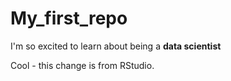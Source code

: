 # My_first_repo

I'm so excited to learn about being a **data scientist**

Cool - this change is from RStudio.
